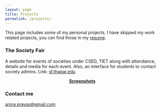 ```yaml
---
layout: page
title: Projects
permalink: /projects/
---
```


This page includes some of my personal projects.
I have skipped my work related projects, you can find those in my [resume](https://bit.ly/2Y7xSkF). 

### The Society Fair

A website for events of societies under CSED, TIET along with attendance, details and media for each event. Also, an interface for students to contact society admins. Link: [sf.thapar.edu](http://appforms.thapar.edu/sf/)
<div style="text-align:center">
    <a href="/SocietyFair/Home.PNG" data-lightbox="Society Fair" alt="User Section: Home"><b>Screenshots</b></a>
    <a href="/SocietyFair/IEEE.PNG" data-lightbox="Society Fair" alt="User Section: Society View"></a>
    <a href="/SocietyFair/IEEE_2.PNG" data-lightbox="Society Fair" alt="User Section: Events_View"></a>
    <a href="/SocietyFair/IEEE_open_event.PNG" data-lightbox="Society Fair" alt="User Section: Open Event"></a>
    <a href="/SocietyFair/IEEE_POSTER.PNG" data-lightbox="Society Fair" alt="User Section: Poster View"></a>
    <a href="/SocietyFair/Event_attendance.PNG" data-lightbox="Society Fair" alt="User Section: Event attendance"></a>
    <a href="/SocietyFair/Event_attendance_1.PNG" data-lightbox="Society Fair" alt="User Section: Event attendance(2)"></a>
    <a href="/SocietyFair/Event_Images.PNG" data-lightbox="Society Fair" alt="User Section: Event Images"></a>
    <a href="/SocietyFair/Coordinator_Login.PNG" data-lightbox="Society Fair" alt="Admin Section: Coordinator Login"></a>
    <a href="/SocietyFair/Coordinator_Home_Page.PNG" data-lightbox="Society Fair" alt="Admin Section: Problem Dashboard"></a>
    <a href="/SocietyFair/Adding_new_event.PNG" data-lightbox="Society Fair" alt="Admin Section: Adding new event"></a>
    <a href="/SocietyFair/New_event_2.PNG" data-lightbox="Society Fair" alt="Admin Section: Adding new event(2)"></a>
    <a href="/SocietyFair/Contact.PNG" data-lightbox="Society Fair" alt="User/Admin Section: Contact"></a>
</div>

### Contact me

[arora.prayas@gmail.com](mailto:arora.prayas@gmail.com)
